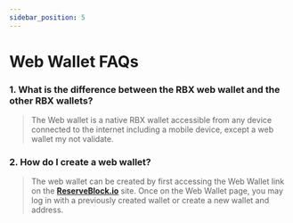 ```yaml
---
sidebar_position: 5
---
```


# Web Wallet FAQs

### 1. What is the difference between the RBX web wallet and the other RBX wallets?

> The Web wallet is a native RBX wallet accessible from any device connected to the internet including a mobile device, except a web wallet my not validate.

### 2. How do I create a web wallet?

> The web wallet can be created by first accessing the Web Wallet link on the **[ReserveBlock.io](https://www.reserveblock.io/)** site. Once on the Web Wallet page, you may log in with a previously created wallet or create a new wallet and address.
